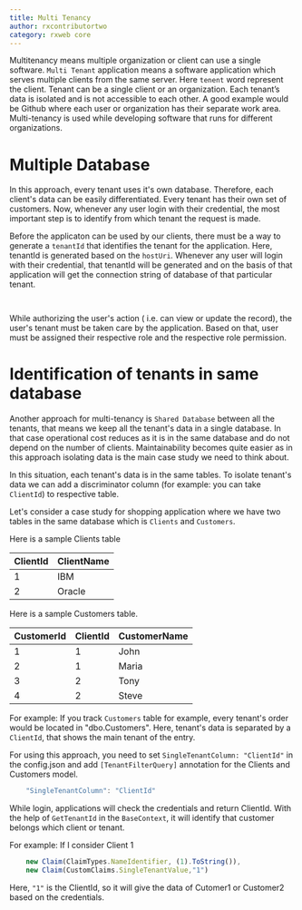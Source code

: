 ```yaml
---
title: Multi Tenancy
author: rxcontributortwo
category: rxweb core
---
```


Multitenancy means multiple organization or client can use a single software. `Multi Tenant` application means a software application which serves multiple clients from the same server. Here `tenent` word represent the client. Tenant can be a single client or an organization. Each tenant’s data is isolated and is not accessible to each other. A good example would be Github where each user or organization has their separate work area. Multi-tenancy is used while developing software that runs for different organizations.

# Multiple Database

In this approach, every tenant uses it's own database. Therefore, each client's data can be easily differentiated. Every tenant has their own set of customers. Now, whenever any user login with their credential, the most important step is to identify from which tenant the request is made.

Before the applicaton can be used by our clients, there must be a way to generate a `tenantId` that identifies the tenant for the application. Here, tenantId is generated based on the `hostUri`.
 Whenever any user will login with their credential, that tenantId will be generated and on the basis of that application will get the connection string of database of that particular tenant.

```js
    
```

While authorizing the user's action ( i.e. can view or update the record), the user's tenant must be taken care by the application. Based on that, user must be assigned their respective role and the respective role permission. 

# Identification of tenants in same database

Another approach for multi-tenancy is `Shared Database` between all the tenants, that means we keep all the tenant's data in a single database. In that case operational cost reduces as it is in the same database and do not depend on the number of clients. Maintainability becomes quite easier as in this approach isolating data is the main case study we need to think about. 

In this situation, each tenant's data is in the same tables. To isolate tenant's data we can add a discriminator column (for example: you can take `ClientId`) to respective table.

Let's consider a case study for shopping application where we have two tables in the same database which is `Clients` and `Customers`. 

Here is a sample Clients table

| ClientId | ClientName |
| ----------- | ----------- |
| 1 | IBM |
| 2 | Oracle |

Here is a sample Customers table.

| CustomerId | ClientId | CustomerName |
| ----------- | ----------- | ----------- |
| 1 | 1 | John |
| 2 | 1 | Maria |
| 3 | 2 | Tony |
| 4 | 2 | Steve |

For example: If you track `Customers` table for example, every tenant's order would be located in "dbo.Customers". Here, tenant's data is separated by a `ClientId`, that shows the main tenant of the entry. 

For using this approach, you need to set `SingleTenantColumn: "ClientId"` in the config.json and add `[TenantFilterQuery]` annotation for the Clients and Customers model. 

```js
    "SingleTenantColumn": "ClientId"
```

While login, applications will check the credentials and return ClientId. With the help of `GetTenantId` in the `BaseContext`, it will identify that customer belongs which client or tenant.

For example: If I consider Client 1

```js
    new Claim(ClaimTypes.NameIdentifier, (1).ToString()),
    new Claim(CustomClaims.SingleTenantValue,"1")
```

Here, `"1"` is the ClientId, so it will give the data of Cutomer1 or Customer2 based on the credentials.
